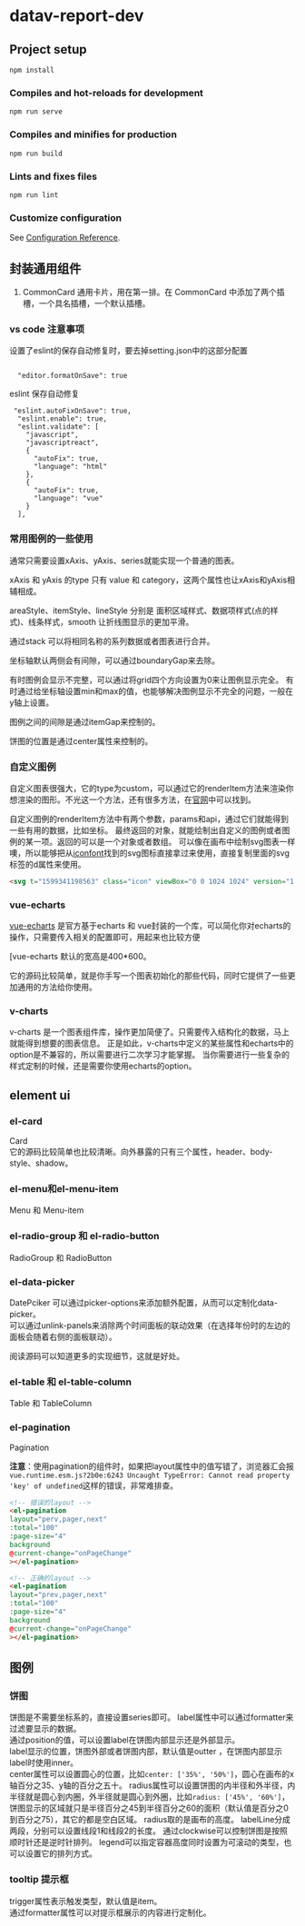 # datav-report-dev

## Project setup

```
npm install
```

### Compiles and hot-reloads for development

```
npm run serve
```

### Compiles and minifies for production

```
npm run build
```

### Lints and fixes files

```
npm run lint
```

### Customize configuration

See [Configuration Reference](https://cli.vuejs.org/config/).

## 封装通用组件

1. CommonCard 通用卡片，用在第一排。在 CommonCard 中添加了两个插槽，一个具名插槽，一个默认插槽。

### vs code 注意事项

设置了eslint的保存自动修复时，要去掉setting.json中的这部分配置

```

  "editor.formatOnSave": true
```

eslint 保存自动修复

```
 "eslint.autoFixOnSave": true,
  "eslint.enable": true,
  "eslint.validate": [
    "javascript",
    "javascriptreact",
    {
      "autoFix": true,
      "language": "html"
    },
    {
      "autoFix": true,
      "language": "vue"
    }
  ],
```

### 常用图例的一些使用

通常只需要设置xAxis、yAxis、series就能实现一个普通的图表。

xAxis 和 yAxis 的type 只有 value 和 category，这两个属性也让xAxis和yAxis相辅相成。  

areaStyle、itemStyle、lineStyle 分别是 面积区域样式、数据项样式(点的样式)、线条样式，smooth 让折线图显示的更加平滑。  

通过stack 可以将相同名称的系列数据或者图表进行合并。

坐标轴默认两侧会有间隙，可以通过boundaryGap来去除。

有时图例会显示不完整，可以通过将grid四个方向设置为0来让图例显示完全。
有时通过给坐标轴设置min和max的值，也能够解决图例显示不完全的问题，一般在y轴上设置。

图例之间的间隙是通过itemGap来控制的。

饼图的位置是通过center属性来控制的。

### 自定义图例

自定义图表很强大，它的type为custom，可以通过它的renderItem方法来渲染你想渲染的图形。不光这一个方法，还有很多方法，在[官网](https://echarts.apache.org/zh/option.html#series-custom.renderItem)中可以找到。

自定义图例的renderItem方法中有两个参数，params和api，通过它们就能得到一些有用的数据，比如坐标。
最终返回的对象，就能绘制出自定义的图例或者图例的某一项。返回的可以是一个对象或者数组。
可以像在画布中绘制svg图表一样噢，所以能够把从[iconfont](https://www.iconfont.cn/search/index?q=triangle-down)找到的svg图标直接拿过来使用，直接复制里面的svg标签的d属性来使用。

```html
<svg t="1599341198563" class="icon" viewBox="0 0 1024 1024" version="1.1" xmlns="http://www.w3.org/2000/svg" p-id="8123" width="200" height="200"><path d="M128 320.001l383.744 383.744 383.744-383.744h-767.488z" fill="#666666" p-id="8124"></path></svg>
```

### vue-echarts

[vue-echarts](https://github.com/ecomfe/vue-echarts) 是官方基于echarts 和 vue封装的一个库，可以简化你对echarts的操作，只需要传入相关的配置即可，用起来也比较方便

[vue-echarts 默认的宽高是400*600。  

它的源码比较简单，就是你手写一个图表初始化的那些代码，同时它提供了一些更加通用的方法给你使用。

### v-charts

v-charts 是一个图表组件库，操作更加简便了。只需要传入结构化的数据，马上就能得到想要的图表信息。
正是如此，v-charts中定义的某些属性和echarts中的option是不兼容的，所以需要进行二次学习才能掌握。
当你需要进行一些复杂的样式定制的时候，还是需要你使用echarts的option。

## element ui

### el-card

Card  
它的源码比较简单也比较清晰。向外暴露的只有三个属性，header、body-style、shadow。

### el-menu和el-menu-item

Menu 和 Menu-item

### el-radio-group 和 el-radio-button

RadioGroup 和 RadioButton

### el-data-picker

DatePciker
可以通过picker-options来添加额外配置，从而可以定制化data-picker。  
可以通过unlink-panels来消除两个时间面板的联动效果（在选择年份时的左边的面板会随着右侧的面板联动）。

阅读源码可以知道更多的实现细节，这就是好处。

### el-table 和 el-table-column

Table 和 TableColumn

### el-pagination

Pagination

**注意**：使用pagination的组件时，如果把layout属性中的值写错了，浏览器汇会报`vue.runtime.esm.js?2b0e:6243 Uncaught TypeError: Cannot read property 'key' of undefined`这样的错误，非常难排查。

```html
<!-- 错误的layout -->
<el-pagination
layout="perv,pager,next"
:total="100"
:page-size="4"
background
@current-change="onPageChange"
></el-pagination>

<!-- 正确的layout -->
<el-pagination
layout="prev,pager,next"
:total="100"
:page-size="4"
background
@current-change="onPageChange"
></el-pagination>
```

## 图例

### 饼图

饼图是不需要坐标系的，直接设置series即可。
label属性中可以通过formatter来过滤要显示的数据。  
通过position的值，可以设置label在饼图内部显示还是外部显示。  
label显示的位置，饼图外部或者饼图内部，默认值是outter ，在饼图内部显示label时使用inner。  
center属性可以设置圆心的位置，比如`center: ['35%', '50%']`，圆心在画布的x轴百分之35、y轴的百分之五十。
radius属性可以设置饼图的内半径和外半径，内半径就是圆心到内圈，外半径就是圆心到外圈，比如`radius: ['45%', '60%']`，饼图显示的区域就只是半径百分之45到半径百分之60的面积（默认值是百分之0到百分之75），其它的都是空白区域。
radius取的是画布的高度。
labelLine分成两段，分别可以设置线段1和线段2的长度。
通过clockwise可以控制饼图是按照顺时针还是逆时针排列。
legend可以指定容器高度同时设置为可滚动的类型，也可以设置它的排列方式。

### tooltip 提示框

trigger属性表示触发类型，默认值是item。  
通过formatter属性可以对提示框展示的内容进行定制化。
